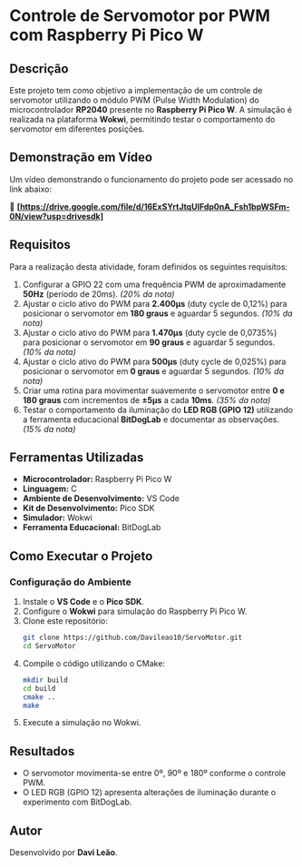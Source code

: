 # Controle de Servomotor por PWM com Raspberry Pi Pico W

## Descrição
Este projeto tem como objetivo a implementação de um controle de servomotor utilizando o módulo PWM (Pulse Width Modulation) do microcontrolador **RP2040** presente no **Raspberry Pi Pico W**. A simulação é realizada na plataforma **Wokwi**, permitindo testar o comportamento do servomotor em diferentes posições.

## Demonstração em Vídeo
Um vídeo demonstrando o funcionamento do projeto pode ser acessado no link abaixo:

🔗 **[https://drive.google.com/file/d/16ExSYrtJtqUIFdp0nA_Fsh1bpWSFm-0N/view?usp=drivesdk]**

## Requisitos
Para a realização desta atividade, foram definidos os seguintes requisitos:

1. Configurar a GPIO 22 com uma frequência PWM de aproximadamente **50Hz** (período de 20ms). *(20% da nota)*
2. Ajustar o ciclo ativo do PWM para **2.400µs** (duty cycle de 0,12%) para posicionar o servomotor em **180 graus** e aguardar 5 segundos. *(10% da nota)*
3. Ajustar o ciclo ativo do PWM para **1.470µs** (duty cycle de 0,0735%) para posicionar o servomotor em **90 graus** e aguardar 5 segundos. *(10% da nota)*
4. Ajustar o ciclo ativo do PWM para **500µs** (duty cycle de 0,025%) para posicionar o servomotor em **0 graus** e aguardar 5 segundos. *(10% da nota)*
5. Criar uma rotina para movimentar suavemente o servomotor entre **0 e 180 graus** com incrementos de **±5µs** a cada **10ms**. *(35% da nota)*
6. Testar o comportamento da iluminação do **LED RGB (GPIO 12)** utilizando a ferramenta educacional **BitDogLab** e documentar as observações. *(15% da nota)*

## Ferramentas Utilizadas
- **Microcontrolador:** Raspberry Pi Pico W
- **Linguagem:** C
- **Ambiente de Desenvolvimento:** VS Code
- **Kit de Desenvolvimento:** Pico SDK
- **Simulador:** Wokwi
- **Ferramenta Educacional:** BitDogLab

## Como Executar o Projeto
### Configuração do Ambiente
1. Instale o **VS Code** e o **Pico SDK**.
2. Configure o **Wokwi** para simulação do Raspberry Pi Pico W.
3. Clone este repositório:
   ```sh
   git clone https://github.com/Davileao10/ServoMotor.git
   cd ServoMotor
   ```
4. Compile o código utilizando o CMake:
   ```sh
   mkdir build
   cd build
   cmake ..
   make
   ```
5. Execute a simulação no Wokwi.

## Resultados
- O servomotor movimenta-se entre 0º, 90º e 180º conforme o controle PWM.
- O LED RGB (GPIO 12) apresenta alterações de iluminação durante o experimento com BitDogLab.

## Autor
Desenvolvido por **Davi Leão**.

